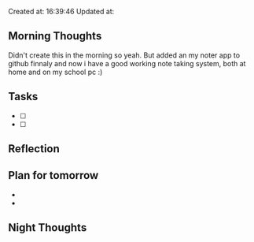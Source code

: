 Created at: 16:39:46 Updated at: 
 ## Morning Thoughts 
Didn't create this in the morning so yeah. But added an my noter app to github finnaly and now i have a good working note taking system, both at home and on my school pc :)
 ## Tasks 
 - [ ] 
 - [ ] 
 ## Reflection 

 ## Plan for tomorrow 
 *  
 *  
 ## Night Thoughts 

 
